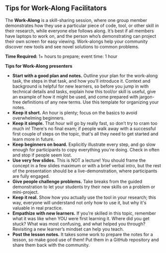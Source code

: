 ## Tips for Work-Along Facilitators

The **Work-Along** is a skill-sharing session, where one group member demonstrates how they use a particular piece of code, tool, or other skill in their research, while everyone else follows along. It’s best if all members have laptops to work on, and the person who’s demonstrating can project their own screen for easy viewing. Work-alongs help your community discover new tools and see novel solutions to common problems. 


**Time Required:** 1+ hours to prepare; event time: 1 hour 

**Tips for Work-Along presenters**

* **Start with a good plan and notes.** Outline your plan for the work-along task, the steps in that task, and how you’ll introduce it. Context and background is helpful for new learners, so before you jump in with technical details and tasks, explain how this tool/or skill is useful, give an example of how it might be used, and come prepared with jargon-free definitions of any new terms. Use this template for organizing your notes. 
* **Keep it short.** An hour is plenty; focus on the basics to avoid overwhelming beginners.
* **Keep it simple.** That hour will go by really fast, so don’t try to cram too much in! There's no final exam; if people walk away with a successful first couple of steps on the topic, that's all they need to get started and learn more in future.
* **Keep beginners on board.** Explicitly illustrate every step, and go slow enough for participants to copy everything you're doing. Check in often and stop if people seem lost.
* **Use very few slides.** This is NOT a lecture! You should frame the concept in a few slides maximum or with a brief verbal intro, but the rest of the presentation should be a live-demonstration, where participants are fully engaged.
* **Give people challenge problems.** Take breaks from the guided demonstration to let your students try their new skills on a problem or mini-project. 
* **Keep it real.** Show how you actually use the tool in your research; this way, everyone will understand not only how to use it, but why it's valuable in real practice.
* **Empathize with new learners.**  If you’re skilled in this topic, remember what it was like when YOU were first learning it. Where did you get stuck? What was most confusing, and what helped you through? Revisiting a new learner’s mindset can help you teach. 
* **Post the lesson notes.** It takes some work to prepare the notes for a lesson, so make good use of them! Put them in a GitHub repository and share them back with the community. 
